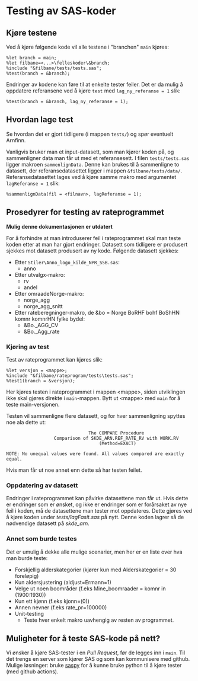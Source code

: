 # Testing av SAS-koder

## Kjøre testene

Ved å kjøre følgende kode vil alle testene i "branchen" `main` kjøres:

```sas
%let branch = main;
%let filbane=<...>\felleskoder\&branch;
%include "&filbane/tests/tests.sas";
%test(branch = &branch);
```

Endringer av kodene kan føre til at enkelte tester feiler. Det er da mulig å oppdatere referansene ved å kjøre `test` med `lag_ny_referanse = 1` slik:

```sas
%test(branch = &branch, lag_ny_referanse = 1);
```

## Hvordan lage test

Se hvordan det er gjort tidligere (i mappen `tests/`) og spør eventuelt Arnfinn.

Vanligvis bruker man et input-datasett, som man kjører koden på, og sammenligner data man får ut med et referansesett. I filen `tests/tests.sas` ligger makroen `sammenlignData`. Denne kan brukes til å sammenligne to datasett, der referansedatasettet ligger i mappen `&filbane/tests/data/`. Referansedatasettet lages ved å kjøre samme makro med argumentet `lagReferanse = 1` slik:

```sas
%sammenlignData(fil = <filnavn>, lagReferanse = 1);
```

## Prosedyrer for testing av rateprogrammet

**Mulig denne dokumentasjonen er utdatert**

For å forhindre at man introduserer feil i rateprogrammet skal man teste koden etter at man har gjort endringer. Datasett som tidligere er produsert sjekkes mot datasett produsert av ny kode. Følgende datasett sjekkes:

- Etter `Stiler\Anno_logo_kilde_NPR_SSB.sas`:
  - anno
- Etter utvalgx-makro:
  - rv
  - andel
- Etter omraadeNorge-makro:
  - norge_agg
  - norge_agg_snitt
- Etter rateberegninger-makro, de &bo = Norge BoRHF bohf BoShHN komnr komnrHN fylke bydel:
  - &Bo._AGG_CV
  - &Bo._Agg_rate

### Kjøring av test

Test av rateprogrammet kan kjøres slik:

    %let versjon = <mappe>;
    %include "&filbane/rateprogram/tests\tests.sas";
    %test1(branch = &versjon);
Her kjøres testen i rateprogrammet i mappen &lt;mappe&gt;, siden utviklingen ikke skal gjøres direkte i `main`-mappen. Bytt ut &lt;mappe&gt; med `main` for å teste main-versjonen.

Testen vil sammenligne flere datasett, og for hver sammenligning spyttes noe ala dette ut:

                                   The COMPARE Procedure
                      Comparison of SKDE_ARN.REF_RATE_RV with WORK.RV
                                       (Method=EXACT)

    NOTE: No unequal values were found. All values compared are exactly equal.

Hvis man får ut noe annet enn dette så har testen feilet.

### Oppdatering av datasett

Endringer i rateprogrammet kan påvirke datasettene man får ut. Hvis dette er endringer som er ønsket, og ikke er endringer som er forårsaket av nye feil i koden, må de datasettene man tester mot oppdateres. Dette gjøres ved å kjøre koden under *tests/lagFasit.sas* på nytt. Denne koden lagrer så de nødvendige datasett på *skde_arn*.

### Annet som burde testes

Det er umulig å dekke alle mulige scenarier, men her er en liste over hva man burde teste:

- Forskjellig alderskategorier (kjører kun med Alderskategorier = 30 foreløpig)
- Kun aldersjustering (aldjust=Ermann=1)
- Velge ut noen boområder (f.eks Mine_boomraader = komnr in (1900:1930))
- Kun ett kjønn (f.eks kjonn=(0))
- Annen nevner (f.eks rate_pr=100000)
- Unit-testing
  - Teste hver enkelt makro uavhengig av resten av programmet.
   

## Muligheter for å teste SAS-kode på nett?

Vi ønsker å kjøre SAS-tester i en *Pull Request*, før de legges inn i `main`. Til det trengs en server som kjører SAS og som kan kommunisere med github. Mulige løsninger: bruke [saspy](https://github.com/sassoftware/saspy) for å kunne bruke python til å kjøre tester (med github actions).
